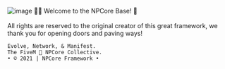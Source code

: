 ![image](https://cdn.discordapp.com/attachments/850552783518171166/850620917616214027/NPCore_Header.png)
👋🏼 Welcome to the NPCore Base! 🧩
<br>
<br>
All rights are reserved to the original creator of this great framework, we thank you for opening doors and paving ways!
```
Evolve, Network, & Manifest.
The FiveM 🐌 NPCore Collective.
• © 2021 | NPCore Framework •
```
